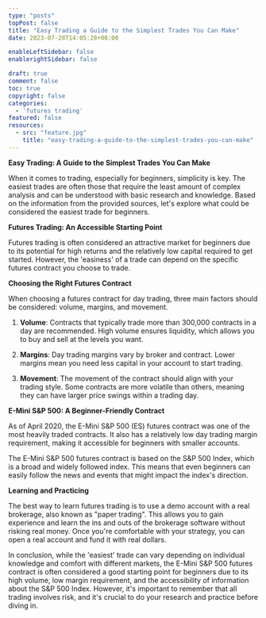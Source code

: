 ```yaml
---
type: "posts"
topPost: false
title: "Easy Trading a Guide to the Simplest Trades You Can Make"
date: 2023-07-28T14:05:28+08:00

enableLeftSidebar: false
enablerightSidebar: false

draft: true
comment: false
toc: true
copyright: false
categories: 
  - 'futures trading'
featured: false
resources: 
  - src: "feature.jpg"
    title: "easy-trading-a-guide-to-the-simplest-trades-you-can-make"
---
```


**Easy Trading: A Guide to the Simplest Trades You Can Make**

When it comes to trading, especially for beginners, simplicity is key. The easiest trades are often those that require the least amount of complex analysis and can be understood with basic research and knowledge. Based on the information from the provided sources, let's explore what could be considered the easiest trade for beginners.

**Futures Trading: An Accessible Starting Point**

Futures trading is often considered an attractive market for beginners due to its potential for high returns and the relatively low capital required to get started. However, the 'easiness' of a trade can depend on the specific futures contract you choose to trade.

**Choosing the Right Futures Contract**

When choosing a futures contract for day trading, three main factors should be considered: volume, margins, and movement. 

1. **Volume**: Contracts that typically trade more than 300,000 contracts in a day are recommended. High volume ensures liquidity, which allows you to buy and sell at the levels you want.

2. **Margins**: Day trading margins vary by broker and contract. Lower margins mean you need less capital in your account to start trading. 

3. **Movement**: The movement of the contract should align with your trading style. Some contracts are more volatile than others, meaning they can have larger price swings within a trading day.

**E-Mini S&P 500: A Beginner-Friendly Contract**

As of April 2020, the E-Mini S&P 500 (ES) futures contract was one of the most heavily traded contracts. It also has a relatively low day trading margin requirement, making it accessible for beginners with smaller accounts. 

The E-Mini S&P 500 futures contract is based on the S&P 500 Index, which is a broad and widely followed index. This means that even beginners can easily follow the news and events that might impact the index's direction.

**Learning and Practicing**

The best way to learn futures trading is to use a demo account with a real brokerage, also known as "paper trading". This allows you to gain experience and learn the ins and outs of the brokerage software without risking real money. Once you're comfortable with your strategy, you can open a real account and fund it with real dollars.

In conclusion, while the 'easiest' trade can vary depending on individual knowledge and comfort with different markets, the E-Mini S&P 500 futures contract is often considered a good starting point for beginners due to its high volume, low margin requirement, and the accessibility of information about the S&P 500 Index. However, it's important to remember that all trading involves risk, and it's crucial to do your research and practice before diving in.
